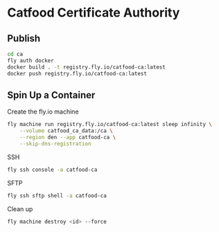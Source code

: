 # Catfood Certificate Authority

## Publish
```bash
cd ca
fly auth docker
docker build . -t registry.fly.io/catfood-ca:latest
docker push registry.fly.io/catfood-ca:latest
```
## Spin Up a Container
Create the fly.io machine
```bash
fly machine run registry.fly.io/catfood-ca:latest sleep infinity \
    --volume catfood_ca_data:/ca \
    --region den --app catfood-ca \
    --skip-dns-registration
```
SSH
```bash
fly ssh console -a catfood-ca
```
SFTP
```bash
fly ssh sftp shell -a catfood-ca
```
Clean up
```bash
fly machine destroy <id> --force
```
